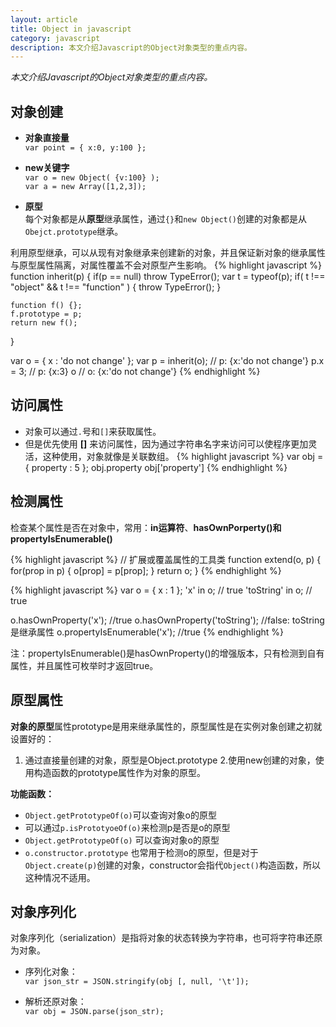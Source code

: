 ```yaml
---
layout: article
title: Object in javascript
category: javascript
description: 本文介绍Javascript的Object对象类型的重点内容。
---
```

*本文介绍Javascript的Object对象类型的重点内容。*

## 对象创建

* **对象直接量**  
`var point = { x:0, y:100 };`

* **new关键字**  
`var o = new Object( {v:100} );`  
`var a = new Array([1,2,3]);`

* **原型**  
每个对象都是从**原型**继承属性，通过`{}`和`new Object()`创建的对象都是从`Obejct.prototype`继承。

利用原型继承，可以从现有对象继承来创建新的对象，并且保证新对象的继承属性与原型属性隔离，对属性覆盖不会对原型产生影响。
{% highlight javascript %}
function inherit(p) {
    if(p == null) throw TypeError();
    var t = typeof(p);
    if( t !== "object" && t !== "function" ) {
        throw TypeError();
    }
    
    function f() {};
    f.prototype = p;
    return new f();
}

var o = { x : 'do not change' };
var p = inherit(o); // p: {x:'do not change'}
p.x = 3; // p: {x:3}
o // o: {x:'do not change'}
{% endhighlight %}


## 访问属性

* 对象可以通过`.`号和`[]`来获取属性。
* 但是优先使用 **[]** 来访问属性，因为通过字符串名字来访问可以使程序更加灵活，这种使用，对象就像是关联数组。
{% highlight javascript %}
var obj = { property : 5 };
obj.property
obj['property']
{% endhighlight %}

## 检测属性
检查某个属性是否在对象中，常用：**in运算符**、**hasOwnPorperty()**和**propertyIsEnumerable()**

{% highlight javascript %}
// 扩展或覆盖属性的工具类
function extend(o, p) { 
    for(prop in p) {
        o[prop] = p[prop];
    }
    return o; 
}
{% endhighlight %}

{% highlight javascript %}
var o = { x : 1 };
'x' in o; // true
'toString' in o; // true

o.hasOwnProperty('x'); //true
o.hasOwnProperty('toString'); //false: toString是继承属性
o.propertyIsEnumerable('x'); //true
{% endhighlight %}

注：propertyIsEnumerable()是hasOwnProperty()的增强版本，只有检测到自有属性，并且属性可枚举时才返回true。

## 原型属性
**对象的原型**属性prototype是用来继承属性的，原型属性是在实例对象创建之初就设置好的：

1. 通过直接量创建的对象，原型是Object.prototype
2.使用new创建的对象，使用构造函数的prototype属性作为对象的原型。

**功能函数：**

* `Object.getPrototypeOf(o)`可以查询对象o的原型
* 可以通过`p.isPrototyoeOf(o)`来检测p是否是o的原型
* `Object.getPrototypeOf(o)` 可以查询对象o的原型
* `o.constructor.prototype` 也常用于检测o的原型，但是对于`Object.create(p)`创建的对象，constructor会指代`Object()`构造函数，所以这种情况不适用。

## 对象序列化
对象序列化（serialization）是指将对象的状态转换为字符串，也可将字符串还原为对象。

* 序列化对象：  
`var json_str = JSON.stringify(obj [, null, '\t']); `

* 解析还原对象：  
`var obj = JSON.parse(json_str);`


